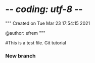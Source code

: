 # -*- coding: utf-8 -*-
"""
Created on Tue Mar 23 17:54:15 2021

@author: efrem
"""

#This is a test file. Git tutorial

### New branch